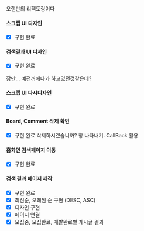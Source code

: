 오랜만의 리팩토링이다

#### 스크랩 UI 디자인
- [x] 구현 완료
#### 검색결과 UI 디자인
- [x] 구현 완료

잠만... 예전꺼에다가 하고있던것같은데?
#### 스크랩 UI 다시디자인
- [x] 구현 완료
#### Board, Comment 삭제 확인
- [x] 구현 완료
삭제하시겠습니까? 창 나타내기. CallBack 활용
#### 홈화면 검색페이지 이동
- [x] 구현 완료
#### 검색 결과 페이지 제작
- [x] 구현 완료
- [x] 최신순, 오래된 순 구현 (DESC, ASC)
- [x] 디자인 구현
- [x] 페이지 연결
- [x] 모집중, 모집완료, 개발완료별 게시글 결과